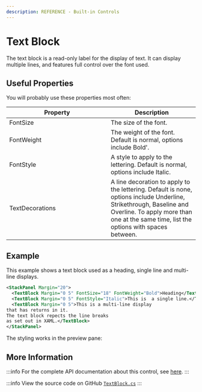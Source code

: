 ```yaml
---
description: REFERENCE - Built-in Controls
---
```


# Text Block

The text block is a read-only label for the display of text. It can display multiple lines, and features full control over the font used.&#x20;

## Useful Properties

You will probably use these properties most often:

<table><thead><tr><th width="254">Property</th><th>Description</th></tr></thead><tbody><tr><td>FontSize</td><td>The size of the font.  </td></tr><tr><td>FontWeight</td><td>The weight of the font. Default is normal, options include Bold'.</td></tr><tr><td>FontStyle</td><td>A style to apply to the lettering. Default is normal, options include Italic.</td></tr><tr><td>TextDecorations</td><td>A line decoration to apply to the lettering. Default is none, options include Underline, Strikethrough, Baseline and  Overline. To apply more than one at the same time, list the options with spaces between.</td></tr></tbody></table>

## Example

This example shows a text block used as a heading, single line and multi-line displays.

```xml
<StackPanel Margin="20">
  <TextBlock Margin="0 5" FontSize="18" FontWeight="Bold">Heading</TextBlock>
  <TextBlock Margin="0 5" FontStyle="Italic">This is  a single line.</TextBlock>
  <TextBlock Margin="0 5">This is a multi-line display 
that has returns in it. 
The text block repects the line breaks
as set out in XAML.</TextBlock>
</StackPanel>
```

The styling works in the preview pane:

<!--figure><img src="../../../.gitbook/assets/image (2) (5).png" alt=""><figcaption></figcaption></figure-->

## More Information

:::info
For the complete API documentation about this control, see [here](http://reference.avaloniaui.net/api/Avalonia.Controls/TextBlock/).
:::

:::info
View the source code on GitHub [`TextBlock.cs`](https://github.com/AvaloniaUI/Avalonia/blob/master/src/Avalonia.Controls/TextBlock.cs)
:::
